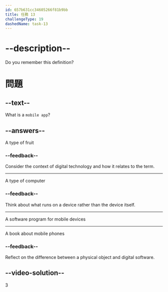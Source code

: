 ```yaml
---
id: 657b631cc34605266f81b9bb
title: 任務 13
challengeType: 19
dashedName: task-13
---
```


# --description--

Do you remember this definition?

# 問題

## --text--

What is a `mobile app`?

## --answers--

A type of fruit

### --feedback--

Consider the context of digital technology and how it relates to the term.

---

A type of computer

### --feedback--

Think about what runs on a device rather than the device itself.

---

A software program for mobile devices

---

A book about mobile phones

### --feedback--

Reflect on the difference between a physical object and digital software.

## --video-solution--

3
